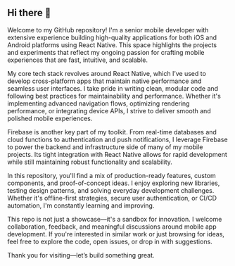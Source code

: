 ## Hi there 👋

Welcome to my GitHub repository! I'm a senior mobile developer with extensive experience building high-quality applications for both iOS and Android platforms using React Native. This space highlights the projects and experiments that reflect my ongoing passion for crafting mobile experiences that are fast, intuitive, and scalable.

My core tech stack revolves around React Native, which I’ve used to develop cross-platform apps that maintain native performance and seamless user interfaces. I take pride in writing clean, modular code and following best practices for maintainability and performance. Whether it's implementing advanced navigation flows, optimizing rendering performance, or integrating device APIs, I strive to deliver smooth and polished mobile experiences.

Firebase is another key part of my toolkit. From real-time databases and cloud functions to authentication and push notifications, I leverage Firebase to power the backend and infrastructure side of many of my mobile projects. Its tight integration with React Native allows for rapid development while still maintaining robust functionality and scalability.

In this repository, you'll find a mix of production-ready features, custom components, and proof-of-concept ideas. I enjoy exploring new libraries, testing design patterns, and solving everyday development challenges. Whether it's offline-first strategies, secure user authentication, or CI/CD automation, I'm constantly learning and improving.

This repo is not just a showcase—it's a sandbox for innovation. I welcome collaboration, feedback, and meaningful discussions around mobile app development. If you're interested in similar work or just browsing for ideas, feel free to explore the code, open issues, or drop in with suggestions.

Thank you for visiting—let’s build something great.
